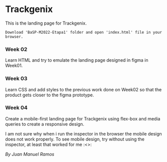 # Trackgenix 
This is the landing page for Trackgenix.
```
Download 'BaSP-M2022-Etapa1' folder and open 'index.html' file in your browser.
```

### Week 02
Learn HTML and try to emulate the landing page designed in figma in Week01.

### Week 03
Learn CSS and add styles to the previous work done on Week02 so that the product gets closer to the figma prototype.

### Week 04
Create a mobile-first landing page for Trackgenix using flex-box and media queries to create a responsive design.

I am not sure why when i run the inspector in the browser the mobile design does not work properly. To see mobile design, try without using the inspector, at least that worked for me :<>:

_By Juan Manuel Ramos_